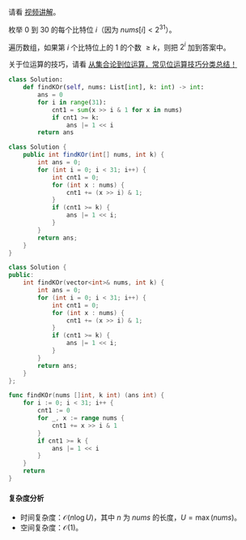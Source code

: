请看 [视频讲解](https://www.bilibili.com/video/BV1tw411q7VZ/)。

枚举 $0$ 到 $30$ 的每个比特位 $i$（因为 $\textit{nums}[i]<2^{31}$）。

遍历数组，如果第 $i$ 个比特位上的 $1$ 的个数 $\ge k$，则把 $2^i$ 加到答案中。

关于位运算的技巧，请看 [从集合论到位运算，常见位运算技巧分类总结！](https://leetcode.cn/circle/discuss/CaOJ45/)

```py [sol-Python3]
class Solution:
    def findKOr(self, nums: List[int], k: int) -> int:
        ans = 0
        for i in range(31):
            cnt1 = sum(x >> i & 1 for x in nums)
            if cnt1 >= k:
                ans |= 1 << i
        return ans
```

```java [sol-Java]
class Solution {
    public int findKOr(int[] nums, int k) {
        int ans = 0;
        for (int i = 0; i < 31; i++) {
            int cnt1 = 0;
            for (int x : nums) {
                cnt1 += (x >> i) & 1;
            }
            if (cnt1 >= k) {
                ans |= 1 << i;
            }
        }
        return ans;
    }
}
```

```cpp [sol-C++]
class Solution {
public:
    int findKOr(vector<int>& nums, int k) {
        int ans = 0;
        for (int i = 0; i < 31; i++) {
            int cnt1 = 0;
            for (int x : nums) {
                cnt1 += (x >> i) & 1;
            }
            if (cnt1 >= k) {
                ans |= 1 << i;
            }
        }
        return ans;
    }
};
```

```go [sol-Go]
func findKOr(nums []int, k int) (ans int) {
	for i := 0; i < 31; i++ {
		cnt1 := 0
		for _, x := range nums {
			cnt1 += x >> i & 1
		}
		if cnt1 >= k {
			ans |= 1 << i
		}
	}
	return
}
```

#### 复杂度分析

- 时间复杂度：$\mathcal{O}(n\log U)$，其中 $n$ 为 $\textit{nums}$ 的长度，$U=\max(\textit{nums})$。
- 空间复杂度：$\mathcal{O}(1)$。
